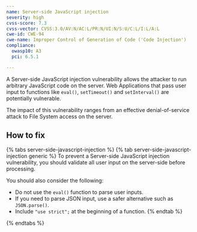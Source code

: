 ```yaml
---
name: Server-side JavaScript injection
severity: high
cvss-score: 7.3
cvss-vector: CVSS:3.0/AV:N/AC:L/PR:N/UI:N/S:U/C:L/I:L/A:L
cwe-id: CWE-94
cwe-name: Improper Control of Generation of Code ('Code Injection')
compliance:
  owasp10: A3
  pci: 6.5.1

---            
```


A Server-side JavaScript injection vulnerability allows the attacker to run arbitrary JavaScript code on the server. Web Applications that pass user input to functions like `eval()`, `setTimeout()` and `setInterval()` are potentially vulnerable.

The impact of this vulnerability ranges from an effective denial-of-service attack to File System access on the server.

## How to fix

{% tabs server-side-javascript-injection %}
{% tab server-side-javascript-injection generic %}
To prevent a Server-side JavaScript injection vulnerability, you should validate all user input on the server-side before processing. 

You should also consider the following:
* Do not use the `eval()` function to parse user inputs. 
* If you need to parse JSON input, use a safer alternative such as `JSON.parse()`.
* Include ```"use strict";``` at the beginning of a function.
{% endtab %}

{% endtabs %}
